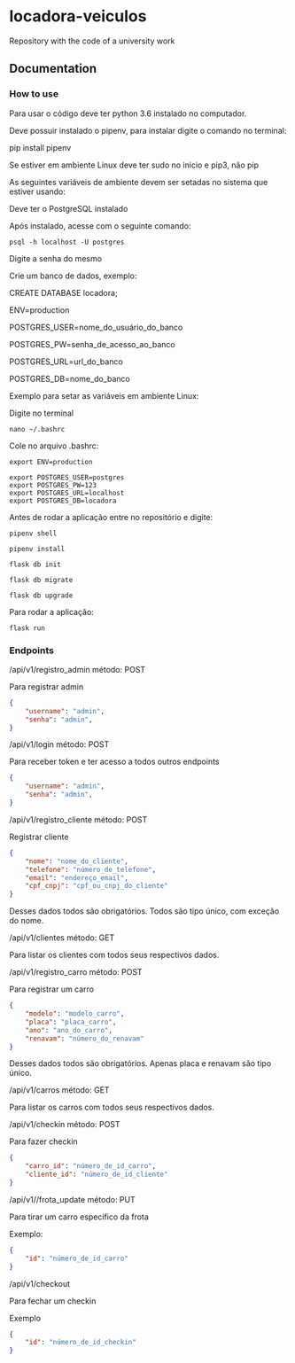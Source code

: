 # locadora-veiculos
Repository with the code of a university work

## Documentation  

### How to use

Para usar o código deve ter python 3.6 instalado no computador.

Deve possuir instalado o pipenv, para instalar digite o comando no terminal:

pip install pipenv

Se estiver em ambiente Linux deve ter sudo no inicio e pip3, não pip

As seguintes variáveis de ambiente devem ser setadas no sistema que estiver usando:

Deve ter o PostgreSQL instalado

Após instalado, acesse com o seguinte comando:

```
psql -h localhost -U postgres
```

Digite a senha do mesmo

Crie um banco de dados, exemplo:

CREATE DATABASE locadora;

ENV=production

POSTGRES_USER=nome_do_usuário_do_banco 

POSTGRES_PW=senha_de_acesso_ao_banco

POSTGRES_URL=url_do_banco

POSTGRES_DB=nome_do_banco

Exemplo para setar as variáveis em ambiente Linux:

Digite no terminal

```
nano ~/.bashrc
```

Cole no arquivo .bashrc:

```
export ENV=production

export POSTGRES_USER=postgres
export POSTGRES_PW=123
export POSTGRES_URL=localhost
export POSTGRES_DB=locadora
```

Antes de rodar a aplicação entre no repositório e digite:

```
pipenv shell
```

```
pipenv install
```

```
flask db init
```

```
flask db migrate
```

```
flask db upgrade
```

Para rodar a aplicação:

```
flask run
```

### Endpoints

/api/v1/registro_admin        método: POST

Para registrar admin

```json
{
	"username": "admin",
	"senha": "admin",
}
```
/api/v1/login        método: POST

Para receber token e ter acesso a todos outros endpoints

```json
{
	"username": "admin",
	"senha": "admin",
}
```

/api/v1/registro_cliente        método: POST

Registrar cliente

```json
{
	"nome": "nome_do_cliente",
	"telefone": "número_de_telefone",
	"email": "endereço_email",
	"cpf_cnpj": "cpf_ou_cnpj_do_cliente"
}
```
Desses dados todos são obrigatórios.
Todos são tipo único, com exceção do nome.

/api/v1/clientes        método: GET

Para listar os clientes com todos seus respectivos dados.

/api/v1/registro_carro        método: POST

Para registrar um carro

```json
{
	"modelo": "modelo_carro",
	"placa": "placa_carro",
	"ano": "ano_do_carro",
	"renavam": "número_do_renavam"
}
```

Desses dados todos são obrigatórios.
Apenas placa e renavam são tipo único.

/api/v1/carros        método: GET

Para listar os carros com todos seus respectivos dados.


/api/v1/checkin        método: POST

Para fazer checkin

```json
{
	"carro_id": "número_de_id_carro",
	"cliente_id": "número_de_id_cliente"
}
```

/api/v1//frota_update        método: PUT

Para tirar um carro específico da frota

Exemplo:

```json
{
	"id": "número_de_id_carro"
}
```
/api/v1/checkout

Para fechar um checkin

Exemplo

```json
{
	"id": "número_de_id_checkin"
}
```